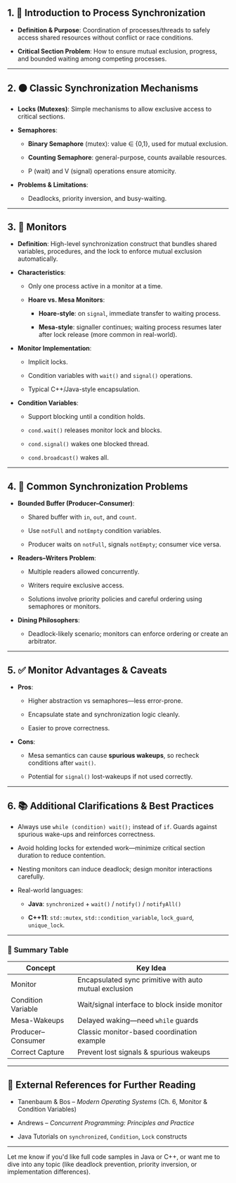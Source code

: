 ## 1. 🧩 **Introduction to Process Synchronization**

- **Definition & Purpose**: Coordination of processes/threads to safely access shared resources without conflict or race conditions.
    
- **Critical Section Problem**: How to ensure mutual exclusion, progress, and bounded waiting among competing processes.
    

---

## 2. 🟠 **Classic Synchronization Mechanisms**

- **Locks (Mutexes)**: Simple mechanisms to allow exclusive access to critical sections.
    
- **Semaphores**:
    
    - **Binary Semaphore** (mutex): value ∈ {0,1}, used for mutual exclusion.
        
    - **Counting Semaphore**: general-purpose, counts available resources.
        
    - P (wait) and V (signal) operations ensure atomicity.
        
- **Problems & Limitations**:
    
    - Deadlocks, priority inversion, and busy-waiting.
        

---

## 3. 🔄 **Monitors**

- **Definition**: High-level synchronization construct that bundles shared variables, procedures, and the lock to enforce mutual exclusion automatically.
    
- **Characteristics**:
    
    - Only one process active in a monitor at a time.
        
    - **Hoare vs. Mesa Monitors**:
        
        - **Hoare-style**: on `signal`, immediate transfer to waiting process.
            
        - **Mesa-style**: signaller continues; waiting process resumes later after lock release (more common in real-world).
            
- **Monitor Implementation**:
    
    - Implicit locks.
        
    - Condition variables with `wait()` and `signal()` operations.
        
    - Typical C++/Java-style encapsulation.
        
- **Condition Variables**:
    
    - Support blocking until a condition holds.
        
    - `cond.wait()` releases monitor lock and blocks.
        
    - `cond.signal()` wakes one blocked thread.
        
    - `cond.broadcast()` wakes all.
        

---

## 4. 📌 **Common Synchronization Problems**

- **Bounded Buffer (Producer–Consumer)**:
    
    - Shared buffer with `in`, `out`, and `count`.
        
    - Use `notFull` and `notEmpty` condition variables.
        
    - Producer waits on `notFull`, signals `notEmpty`; consumer vice versa.
        
- **Readers–Writers Problem**:
    
    - Multiple readers allowed concurrently.
        
    - Writers require exclusive access.
        
    - Solutions involve priority policies and careful ordering using semaphores or monitors.
        
- **Dining Philosophers**:
    
    - Deadlock-likely scenario; monitors can enforce ordering or create an arbitrator.
        

---

## 5. ✅ **Monitor Advantages & Caveats**

- **Pros**:
    
    - Higher abstraction vs semaphores—less error-prone.
        
    - Encapsulate state and synchronization logic cleanly.
        
    - Easier to prove correctness.
        
- **Cons**:
    
    - Mesa semantics can cause **spurious wakeups**, so recheck conditions after `wait()`.
        
    - Potential for `signal()` lost-wakeups if not used correctly.
        

---

## 6. 📚 **Additional Clarifications & Best Practices**

- Always use `while (condition) wait();` instead of `if`. Guards against spurious wake-ups and reinforces correctness.
    
- Avoid holding locks for extended work—minimize critical section duration to reduce contention.
    
- Nesting monitors can induce deadlock; design monitor interactions carefully.
    
- Real-world languages:
    
    - **Java**: `synchronized` + `wait()` / `notify()` / `notifyAll()`
        
    - **C++11**: `std::mutex`, `std::condition_variable`, `lock_guard`, `unique_lock`.
        

---

### 🧠 **Summary Table**

|Concept|Key Idea|
|---|---|
|Monitor|Encapsulated sync primitive with auto mutual exclusion|
|Condition Variable|Wait/signal interface to block inside monitor|
|Mesa-Wakeups|Delayed waking—need `while` guards|
|Producer–Consumer|Classic monitor-based coordination example|
|Correct Capture|Prevent lost signals & spurious wakeups|

---

## 🔗 **External References for Further Reading**

- Tanenbaum & Bos – _Modern Operating Systems_ (Ch. 6, Monitor & Condition Variables)
    
- Andrews – _Concurrent Programming: Principles and Practice_
    
- Java Tutorials on `synchronized`, `Condition`, `Lock` constructs
    

---

Let me know if you'd like full code samples in Java or C++, or want me to dive into any topic (like deadlock prevention, priority inversion, or implementation differences).